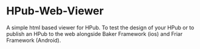 HPub-Web-Viewer
===============

A simple html based viewer for HPub. To test  the design of your HPub or to publish an HPub to the web alongside Baker Framework (ios) and Friar Framework (Android). 
